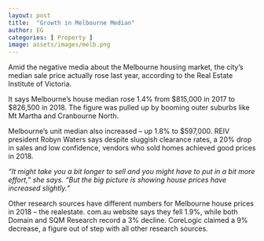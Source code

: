 ```yaml
---
layout: post
title:  "Growth in Melbourne Median"
author: EG
categories: [ Property ]
image: assets/images/melb.png
---
```

Amid the negative media about the Melbourne
housing market, the city’s median sale price actually
rose last year, according to the Real Estate Institute
of Victoria.

It says Melbourne’s house median rose 1.4% from
$815,000 in 2017 to $826,500 in 2018. The figure was
pulled up by booming outer suburbs like Mt Martha
and Cranbourne North.

Melbourne’s unit median
also increased – up 1.8% to $597,000.
REIV president Robyn Waters says despite sluggish
clearance rates, a 20% drop in sales and low
confidence, vendors who sold homes achieved good
prices in 2018.

<i>“It might take you a bit longer to sell and you might
have to put in a bit more effort,” she says. “But the
big picture is showing house prices have increased
slightly.”</i>

Other research sources have different numbers for
Melbourne house prices in 2018 – the realestate.
com.au website says they fell 1.9%, while both
Domain and SQM Research record a 3% decline.
CoreLogic claimed a 9% decrease, a figure out of
step with all other research sources.
